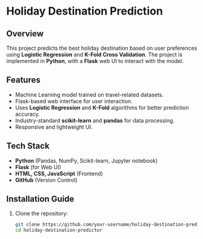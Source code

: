 # Holiday Destination Prediction

## Overview
This project predicts the best holiday destination based on user preferences using **Logistic Regression** and **K-Fold Cross Validation**. The project is implemented in **Python**, with a **Flask** web UI to interact with the model.

## Features
- Machine Learning model trained on travel-related datasets.
- Flask-based web interface for user interaction.
- Uses **Logistic Regression** and **K-Fold** algorithms for better prediction accuracy.
- Industry-standard **scikit-learn** and **pandas** for data processing.
- Responsive and lightweight UI.

## Tech Stack
- **Python** (Pandas, NumPy, Scikit-learn, Jupyter notebook)
- **Flask** (for Web UI)
- **HTML, CSS, JavaScript** (Frontend)
- **GitHub** (Version Control)

## Installation Guide
1. Clone the repository:
   ```bash
   git clone https://github.com/your-username/holiday-destination-predictor.git
   cd holiday-destination-predictor
